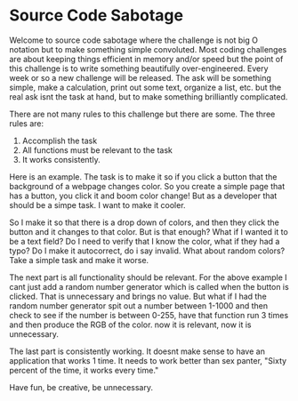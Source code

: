 # Source Code Sabotage
Welcome to source code sabotage where the challenge is not big O notation but to make something simple convoluted.  Most coding challenges are about keeping things efficient in memory and/or speed but the point of this challenge is to write something beautifully over-engineered.  Every week or so a new challenge will be released.  The ask will be something simple, make a calculation, print out some text, organize a list, etc. but the real ask isnt the task at hand, but to make something brilliantly complicated.

There are not many rules to this challenge but there are some.  The three rules are:

1) Accomplish the task
2) All functions must be relevant to the task
3) It works consistently.

Here is an example.  The task is to make it so if you click a button that the background of a webpage changes color.  So you create a simple page that has a button, you click it and boom color change!  But as a developer that should be a simpe task.  I want to make it cooler.

So I make it so that there is a drop down of colors, and then they click the button and it changes to that color.  But is that enough?  What if I wanted it to be a text field?  Do I need to verify that I know the color, what if they had a typo?  Do I make it autocorrect, do i say invalid.  What about random colors?  Take a simple task and make it worse.

The next part is all functionality should be relevant.  For the above example I cant just add a random number generator which is called when the button is clicked.  That is unnecessary and brings no value.  But what if I had the random number generator spit out a number between 1-1000 and then check to see if the number is between 0-255, have that function run 3 times and then produce the RGB of the color.  now it is relevant, now it is unnecessary.

The last part is consistently working.  It doesnt make sense to have an application that works 1 time. It needs to work better than sex panter, "Sixty percent of the time, it works every time."

Have fun, be creative, be unnecessary.  